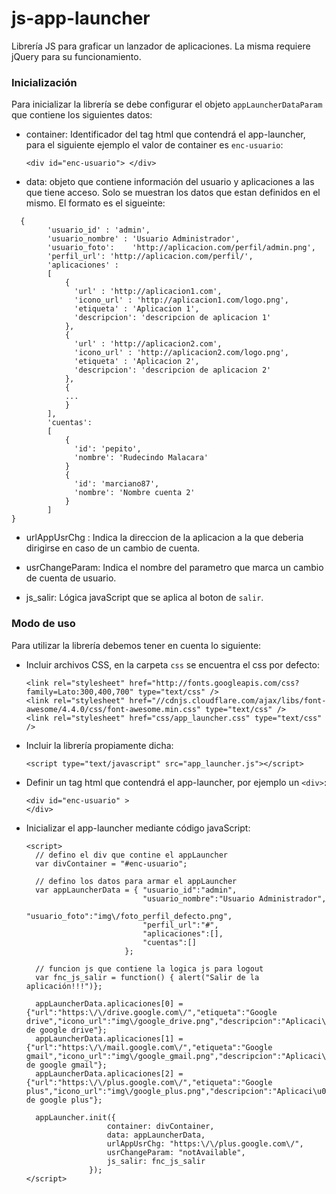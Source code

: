 # js-app-launcher
Librería JS para graficar un lanzador de aplicaciones. La misma requiere jQuery para su funcionamiento.

### Inicialización

Para inicializar la librería se debe configurar el objeto `appLauncherDataParam` que contiene los siguientes datos:

* container: Identificador del tag html que contendrá el app-launcher, para el siguiente ejemplo el valor de container es `enc-usuario`:

  ```<div id="enc-usuario"> </div>```
  
* data: objeto que contiene información del usuario y aplicaciones a las que tiene acceso. Solo se muestran los datos que estan definidos en el mismo. El formato es el sigueinte:

```
  {
        'usuario_id' : 'admin',
        'usuario_nombre' : 'Usuario Administrador',
        'usuario_foto':    'http://aplicacion.com/perfil/admin.png',
        'perfil_url': 'http://aplicacion.com/perfil/',
        'aplicaciones' :
        [
            {
              'url' : 'http://aplicacion1.com',
              'icono_url' : 'http://aplicacion1.com/logo.png',
              'etiqueta' : 'Aplicacion 1',
              'descripcion': 'descripcion de aplicacion 1'
            },
            {
              'url' : 'http://aplicacion2.com',
              'icono_url' : 'http://aplicacion2.com/logo.png',
              'etiqueta' : 'Aplicacion 2',
              'descripcion': 'descripcion de aplicacion 2'
            },
            {
            ...
            }
        ],
        'cuentas':
        [
            {
              'id': 'pepito',
              'nombre': 'Rudecindo Malacara'
            }
            {
              'id': 'marciano87',
              'nombre': 'Nombre cuenta 2'
            }
        ]        
}
```
* urlAppUsrChg : Indica la direccion de la aplicacion a la que deberia dirigirse en caso de un cambio de cuenta.

* usrChangeParam: Indica el nombre del parametro que marca un cambio de cuenta de usuario.
 
* js_salir: Lógica javaScript que se aplica al boton de `salir`.


### Modo de uso

Para utilizar la librería debemos tener en cuenta lo siguiente:

* Incluir archivos CSS, en la carpeta `css` se encuentra el css por defecto:

  ```
  <link rel="stylesheet" href="http://fonts.googleapis.com/css?family=Lato:300,400,700" type="text/css" />
  <link rel="stylesheet" href="//cdnjs.cloudflare.com/ajax/libs/font-awesome/4.4.0/css/font-awesome.min.css" type="text/css" />
  <link rel="stylesheet" href="css/app_launcher.css" type="text/css" />
  ```

* Incluir la librería propiamente dicha:

  ```
  <script type="text/javascript" src="app_launcher.js"></script>  
  ```

* Definir un tag html que contendrá el app-launcher, por ejemplo un `<div>`:

  ```
  <div id="enc-usuario" >   
  </div>
  ```

* Inicializar el app-launcher mediante código javaScript:

  ```
  <script>
    // defino el div que contine el appLauncher
    var divContainer = "#enc-usuario";
    
    // defino los datos para armar el appLauncher
    var appLauncherData = { "usuario_id":"admin",
                            "usuario_nombre":"Usuario Administrador",
                            "usuario_foto":"img\/foto_perfil_defecto.png",
                            "perfil_url":"#",
                            "aplicaciones":[],
                            "cuentas":[]
                        };
    
    // funcion js que contiene la logica js para logout
    var fnc_js_salir = function() { alert("Salir de la aplicación!!!")};
    
    appLauncherData.aplicaciones[0] = {"url":"https:\/\/drive.google.com\/","etiqueta":"Google drive","icono_url":"img\/google_drive.png","descripcion":"Aplicaci\u00f3n de google drive"};
    appLauncherData.aplicaciones[1] = {"url":"https:\/\/mail.google.com\/","etiqueta":"Google gmail","icono_url":"img\/google_gmail.png","descripcion":"Aplicaci\u00f3n de google gmail"};
    appLauncherData.aplicaciones[2] = {"url":"https:\/\/plus.google.com\/","etiqueta":"Google plus","icono_url":"img\/google_plus.png","descripcion":"Aplicaci\u00f3n de google plus"};
    
    appLauncher.init({
                    container: divContainer,
                    data: appLauncherData,
                    urlAppUsrChg: "https:\/\/plus.google.com\/",
                    usrChangeParam: "notAvailable",
                    js_salir: fnc_js_salir
                });
  </script>
  ```
  


